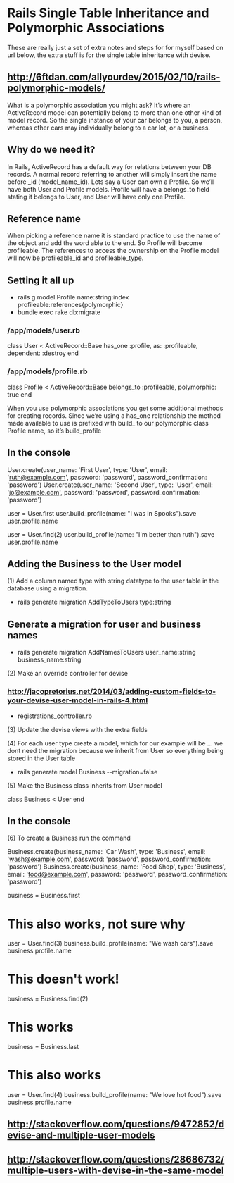 # Rails Single Table Inheritance and Polymorphic Associations

These are really just a set of extra notes and steps for for myself based on
url below, the extra stuff is for the single table inheritance with devise.

## http://6ftdan.com/allyourdev/2015/02/10/rails-polymorphic-models/

What is a polymorphic association you might ask?  It’s where an ActiveRecord model can potentially belong to more than one other kind of model record.  So the single instance of your car belongs to you, a person, whereas other cars may individually belong to a car lot, or a business.

## Why do we need it?

In Rails, ActiveRecord has a default way for relations between your DB records.  A normal record referring to another will simply insert the name before _id (model_name_id).  Lets say a User can own a Profile.  So we’ll have both User and Profile models.  Profile will have a belongs_to field stating it belongs to User, and User will have only one Profile.

## Reference name

When picking a reference name it is standard practice to use the name of the object and add the word able to the end.  So Profile will become profileable.  The references to access the ownership on the Profile model will now be profileable_id and profileable_type.


## Setting it all up

- rails g model Profile name:string:index profileable:references{polymorphic}
- bundle exec rake db:migrate

### /app/models/user.rb
class User < ActiveRecord::Base
	has_one :profile, as: :profileable, dependent: :destroy
end

### /app/models/profile.rb
class Profile < ActiveRecord::Base
	belongs_to :profileable, polymorphic: true
end

When you use polymorphic associations you get some additional methods for creating records.  Since we’re using a has_one relationship the method made available to use is prefixed with build_ to our polymorphic class Profile name, so it’s build_profile

## In the console

User.create(user_name: 'First User', type: 'User', email: 'ruth@example.com', password: 'password', password_confirmation: 'password')
User.create(user_name: 'Second User', type: 'User', email: 'jo@example.com', password: 'password', password_confirmation: 'password')

user = User.first
user.build_profile(name: "I was in Spooks").save
user.profile.name

user = User.find(2)
user.build_profile(name: "I'm better than ruth").save
user.profile.name

## Adding the Business to the User model

(1) Add a column named type with string datatype to the user table in the database 
using a migration.

- rails generate migration AddTypeToUsers type:string

## Generate a migration for user and business names

- rails generate migration AddNamesToUsers user_name:string business_name:string

(2) Make an override controller for devise

### http://jacopretorius.net/2014/03/adding-custom-fields-to-your-devise-user-model-in-rails-4.html

- registrations_controller.rb 

(3) Update the devise views with the extra fields

(4) For each user type create a model, which for our example will be ...
	we dont need the migration because we inherit from User so everything being
	stored in the User table

- rails generate model Business --migration=false

(5) Make the Business class inherits from User model

class Business < User
end

## In the console
(6) To create a Business run the command

Business.create(business_name: 'Car Wash', type: 'Business', email: 'wash@example.com', password: 'password', password_confirmation: 'password')
Business.create(business_name: 'Food Shop', type: 'Business', email: 'food@example.com', password: 'password', password_confirmation: 'password')

business = Business.first
# This also works, not sure why
user = User.find(3)
business.build_profile(name: "We wash cars").save
business.profile.name

# This doesn't work!
business = Business.find(2)
# This works
business = Business.last
# This also works
user = User.find(4)
business.build_profile(name: "We love hot food").save
business.profile.name

## http://stackoverflow.com/questions/9472852/devise-and-multiple-user-models
## http://stackoverflow.com/questions/28686732/multiple-users-with-devise-in-the-same-model